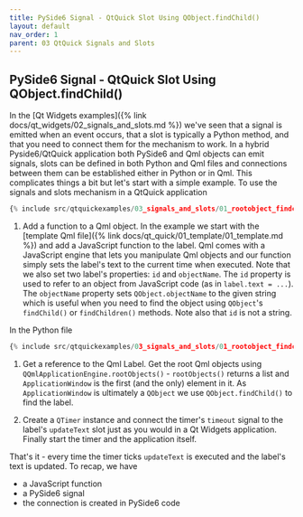 ```yaml
---
title: PySide6 Signal - QtQuick Slot Using QObject.findChild()
layout: default
nav_order: 1
parent: 03 QtQuick Signals and Slots
---
```


## PySide6 Signal - QtQuick Slot Using QObject.findChild()

In the [Qt Widgets examples]({% link docs/qt_widgets/02_signals_and_slots.md %}) we've seen that a signal is emitted when an event occurs, that a slot is typically a Python method, and that you need to connect them for the mechanism to work. In a hybrid Pyside6/QtQuick application both PySide6 and Qml objects can emit signals, slots can be defined in both Python and Qml files and connections between them can be established either in Python or in Qml. This complicates things a bit but let's start with a simple example. To use the signals and slots mechanism in a QtQuick application

```qml
{% include src/qtquickexamples/03_signals_and_slots/01_rootobject_findchild.qml %}
```

1. Add a function to a Qml object. In the example we start with the [template Qml file]({% link docs/qt_quick/01_template/01_template.md %}) and add a JavaScript function to the label. Qml comes with a JavaScript engine that lets you manipulate Qml objects and our function simply sets the label's text to the current time when executed. Note that we also set two label's properties: `id` and `objectName`. The `id` property is used to refer to an object from JavaScript code (as in `label.text = ...`). The `objectName` property sets `QObject.objectName` to the given string which is useful when you need to find the object using `QObject`'s `findChild()` or `findChildren()` methods. Note also that `id` is not a string.

In the Python file

```python
{% include src/qtquickexamples/03_signals_and_slots/01_rootobject_findchild.py %}
```

1. Get a reference to the Qml Label. Get the root Qml objects using `QQmlApplicationEngine.rootObjects()` - `rootObjects()` returns a list and `ApplicationWindow` is the first (and the only) element in it. As `ApplicationWindow` is ultimately a `QObject` we use `QObject.findChild()` to find the label.

2. Create a `QTimer` instance and connect the timer's `timeout` signal to the label's `updateText` slot just as you would in a Qt Widgets application. Finally start the timer and the application itself.

That's it - every time the timer ticks `updateText` is executed and the label's text is updated. To recap, we have

- a JavaScript function
- a PySide6 signal
- the connection is created in PySide6 code